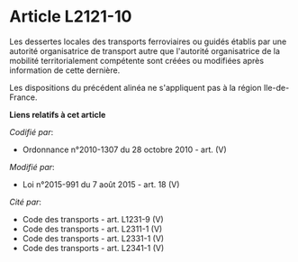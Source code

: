 # Article L2121-10

Les dessertes locales des transports ferroviaires ou guidés établis par une autorité organisatrice de transport autre que
l'autorité organisatrice de la mobilité territorialement compétente sont créées ou modifiées après information de cette
dernière.

Les dispositions du précédent alinéa ne s'appliquent pas à la région Ile-de-France.

**Liens relatifs à cet article**

_Codifié par_:

  - Ordonnance n°2010-1307 du 28 octobre 2010 - art. (V)

_Modifié par_:

  - Loi n°2015-991 du 7 août 2015 - art. 18 (V)

_Cité par_:

  - Code des transports - art. L1231-9 (V)
  - Code des transports - art. L2311-1 (V)
  - Code des transports - art. L2331-1 (V)
  - Code des transports - art. L2341-1 (V)
